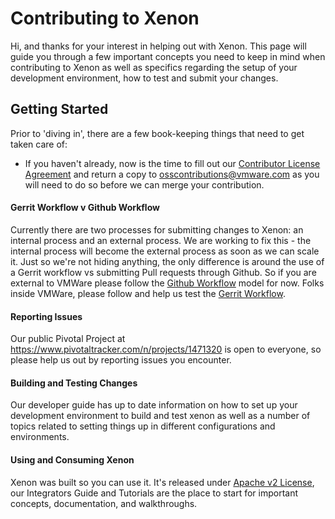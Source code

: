 # Contributing to Xenon

Hi, and thanks for your interest in helping out with Xenon.  This page will guide you through a few important concepts you need to keep in mind when contributing to Xenon as well as specifics regarding the setup of your development environment, how to test and submit your changes.  

## Getting Started

Prior to 'diving in', there are a few book-keeping things that need to get taken care of:  

* If you haven't already, now is the time to fill out our [Contributor License Agreement](http://vmware.github.io/photon/assets/files/vmware_cla.pdf) and return a copy to [osscontributions@vmware.com](mailto:osscontributions@vmware.com) as you will need to do so before we can merge your contribution. 

#### Gerrit Workflow v Github Workflow

Currently there are two processes for submitting changes to Xenon: an internal process and an external process.  We are working to fix this - the internal process will become the external process as soon as we can scale it.  Just so we're not hiding anything, the only difference is around the use of a Gerrit workflow vs submitting Pull requests through Github.  So if you are external to VMWare please follow the [Github Workflow](github-workflow) model for now.  Folks inside VMWare, please follow and help us test the [Gerrit Workflow](gerrit-workflow).

#### Reporting Issues

Our public Pivotal Project at https://www.pivotaltracker.com/n/projects/1471320 is open to everyone, so please help us out by reporting issues you encounter.

#### Building and Testing Changes

Our developer guide has up to date information on how to set up your development environment to build and test xenon as well as a number of topics related to setting things up in different configurations and environments.

#### Using and Consuming Xenon

Xenon was built so you can use it.  It's released under [Apache v2 License](https://github.com/vmware/xenon/raw/master/LICENSE), our Integrators Guide and Tutorials are the place to start for important concepts, documentation, and walkthroughs.







 